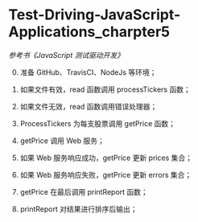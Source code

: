 # Test-Driving-JavaScript-Applications_charpter5

*参考书《JavaScript 测试驱动开发》*

0. 准备 GitHub、TravisCI、NodeJs 等环境；

1. 如果文件有效，read 函数调用 processTickers 函数；

2. 如果文件无效，read 函数调用错误处理器；

3. ProcessTickers 为每支股票调用 getPrice 函数；

4. getPrice 调用 Web 服务；

5. 如果 Web 服务响应成功，getPrice 更新 prices 集合；

6. 如果 Web 服务响应失败，getPrice 更新 errors 集合；

7. getPrice 在最后调用 printReport 函数；

8. printReport 对结果进行排序后输出；